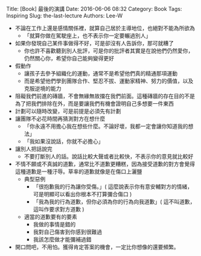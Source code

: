 Title: [Book] 最後的演講
Date: 2016-06-06 08:32
Category: Book
Tags: Inspiring
Slug: the-last-lecture
Authors: Lee-W

<!--more-->

* 不論在工作上還是感情關係裡，就算自己居於主導地位，也絕對不能為所欲為
    * 「就算你做在駕駛座上，也不表示你一定要輾過別人」
* 如果你發現自己某件事做得不好，可是卻沒有人告訴你，那可就糟了
    * 你也許不喜歡聽到別人批評，可是你的批評者其實是在說他們仍然愛你，仍然關心你，希望你自己能夠變得更好
* 假動作
    * 讓孩子去參予組織化的運動，通常不是希望他們真的精通那項運動
    * 而是希望他們學到團隊合作、堅忍不拔、運動家精神、努力的價值，以及克服逆境的能力
* 阻礙我們前進的磚牆，不會無緣無故擋在我們前面。這種磚牆的存在目的不是為了把我們排除在外，而是要讓我們有機會證明自己多想要一件東西
* 計劃可以隨時改變，可是前提是必須先有計劃
* 讓團隊不必花時間再猜測對方在想什麼
    * 「你永遠不用擔心我在想些什麼。不論好壞，我都一定會讓你知道我的想法」
    * 「我如果沒說話，你就不必擔心」
* 讓別人把話說完
    * 不要打斷別人的話。說話比較大聲或者比較快，不表示你的意見就比較好
* 不情不願或不真誠的道歉，通常比不道歉更糟糕，因為接受道歉的對方會覺得這種道歉是一種汙辱。草率的道歉就像是在傷口上灑鹽
    * 典型惡例
        * 「很抱歉我的行為讓你受傷。」( 這麼說表示你有意安輔對方的情緒，可是明顯可以看出你根本不打算彌合傷口 )
        * 「我為我的行為道歉，但你必須為你的行為向我道歉」( 這不叫道歉，這叫作要求對方道歉 )
    * 適當的道歉要有的要素
        * 我做的事情是錯的
        * 我對自己傷害到你感到很難過
        * 我該怎麼做才能彌補過錯
* 開口問吧，不用怕。獲得肯定答案的機會，一定比你想像的還要頻繁。
